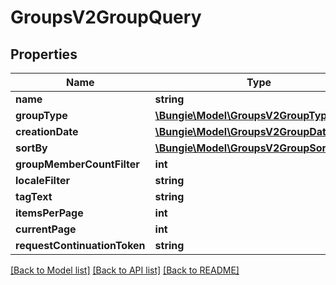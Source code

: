# GroupsV2GroupQuery

## Properties
Name | Type | Description | Notes
------------ | ------------- | ------------- | -------------
**name** | **string** |  | [optional] 
**groupType** | [**\Bungie\Model\GroupsV2GroupType**](GroupsV2GroupType.md) |  | [optional] 
**creationDate** | [**\Bungie\Model\GroupsV2GroupDateRange**](GroupsV2GroupDateRange.md) |  | [optional] 
**sortBy** | [**\Bungie\Model\GroupsV2GroupSortBy**](GroupsV2GroupSortBy.md) |  | [optional] 
**groupMemberCountFilter** | **int** |  | [optional] 
**localeFilter** | **string** |  | [optional] 
**tagText** | **string** |  | [optional] 
**itemsPerPage** | **int** |  | [optional] 
**currentPage** | **int** |  | [optional] 
**requestContinuationToken** | **string** |  | [optional] 

[[Back to Model list]](../README.md#documentation-for-models) [[Back to API list]](../README.md#documentation-for-api-endpoints) [[Back to README]](../README.md)


